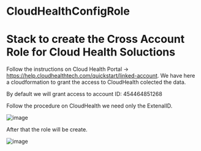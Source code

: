 # CloudHealthConfigRole


# Stack to create the Cross Account Role for Cloud Health Soluctions

Follow the instructions on Cloud Health Portal -> https://help.cloudhealthtech.com/quickstart/linked-account. We have here a cloudformation to grant the access to CloudHealth  colected the data.

By default we will grant access to account ID: 454464851268

Follow the procedure on CloudHealth we need only the ExtenalID.

![image](https://user-images.githubusercontent.com/25347806/152661176-2f6be985-3e9a-4351-b744-2bf047996505.png)

After that the role will be create.

![image](https://user-images.githubusercontent.com/25347806/152661438-e041899c-4727-40cc-bc9c-14a138ec4f08.png)


